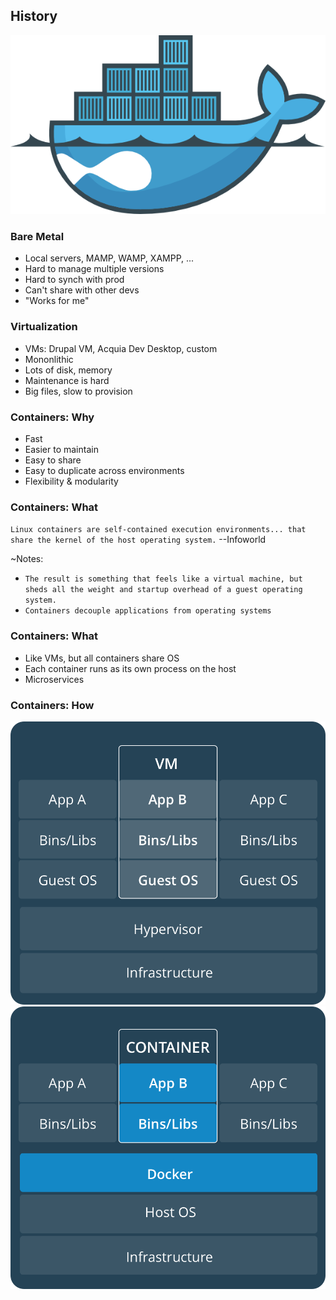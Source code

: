 ## History

![Drupal on Docker](slides/img/docker-drupal.png)


### Bare Metal

* Local servers, MAMP, WAMP, XAMPP, ...
* Hard to manage multiple versions
* Hard to synch with prod
* Can't share with other devs
* "Works for me"


### Virtualization

* VMs: Drupal VM, Acquia Dev Desktop, custom
* Mononlithic
* Lots of disk, memory
* Maintenance is hard
* Big files, slow to provision


### Containers: Why

* Fast
* Easier to maintain
* Easy to share
* Easy to duplicate across environments
* Flexibility & modularity


### Containers: What

`Linux containers are self-contained execution environments... that share the kernel of the host operating system.`
--Infoworld

~Notes:
* `The result is something that feels like a virtual machine, but sheds all the weight and startup overhead of a guest operating system.`
* `Containers decouple applications from operating systems`


### Containers: What

* Like VMs, but all containers share OS
* Each container runs as its own process on the host
* Microservices


### Containers: How

![VM architecture](slides/img/docker.com-VM@2x.png)
![container architecture](slides/img/docker.com-Container@2x.png)
